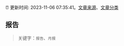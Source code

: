 :alarm_clock: 更新时间: 2023-11-06 07:35:41。[文章来源](/README.md)、[文章分类](/TAGS.md)

## 报告


> 关键字：`报告`、`月报`



